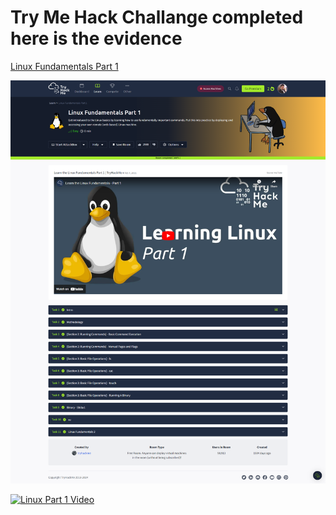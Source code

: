 # Try Me Hack Challange completed here is the evidence
[Linux Fundamentals Part 1]( https://tryhackme.com/r/room/linux1)

![Linux Part 1 Completed ](linux-part-1/linux1.png)

[![Linux Part 1 Video](https://img.youtube.com/vi/GBF2MwTnPek/0.jpg)](https://www.youtube.com/watch?v=GBF2MwTnPek)
